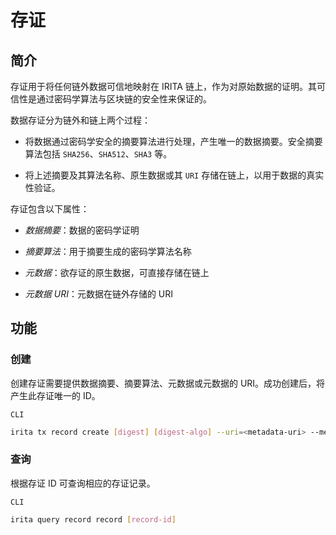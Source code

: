 <!--
order: 3
-->

# 存证

## 简介

存证用于将任何链外数据可信地映射在 IRITA 链上，作为对原始数据的证明。其可信性是通过密码学算法与区块链的安全性来保证的。

数据存证分为链外和链上两个过程：

- 将数据通过密码学安全的摘要算法进行处理，产生唯一的数据摘要。安全摘要算法包括 `SHA256`、`SHA512`、`SHA3` 等。

- 将上述摘要及其算法名称、原生数据或其 `URI` 存储在链上，以用于数据的真实性验证。

存证包含以下属性：

- _数据摘要_：数据的密码学证明

- _摘要算法_：用于摘要生成的密码学算法名称

- _元数据_：欲存证的原生数据，可直接存储在链上

- _元数据 URI_：元数据在链外存储的 URI

## 功能

### 创建

创建存证需要提供数据摘要、摘要算法、元数据或元数据的 URI。成功创建后，将产生此存证唯一的 ID。

`CLI`

```bash
irita tx record create [digest] [digest-algo] --uri=<metadata-uri> --meta=<metadata>
```

### 查询

根据存证 ID 可查询相应的存证记录。

`CLI`

```bash
irita query record record [record-id]
```

